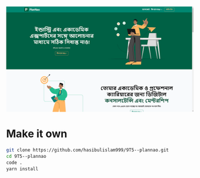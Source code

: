 ![PlanNao](./banner.png)

# Make it own

```bash
git clone https://github.com/hasibulislam999/9T5--plannao.git
cd 9T5--plannao
code .
yarn install
```
